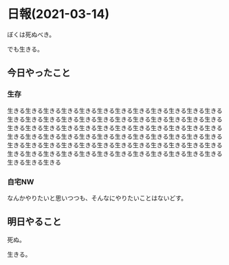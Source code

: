 # 日報(2021-03-14)

ぼくは死ぬべき。

でも生きる。

## 今日やったこと

### 生存

生きる生きる生きる生きる生きる生きる生きる生きる生きる生きる生きる生きる生きる生きる生きる生きる生きる生きる生きる生きる生きる生きる生きる生きる生きる生きる生きる生きる生きる生きる生きる生きる生きる生きる生きる生きる生きる生きる生きる生きる生きる生きる生きる生きる生きる生きる生きる生きる生きる生きる生きる生きる生きる生きる生きる生きる生きる生きる生きる生きる生きる生きる生きる生きる生きる生きる生きる生きる生きる生きる生きる生きる生きる生きる生きる

### 自宅NW

なんかやりたいと思いつつも、そんなにやりたいことはないどす。

## 明日やること

死ぬ。

生きる。
